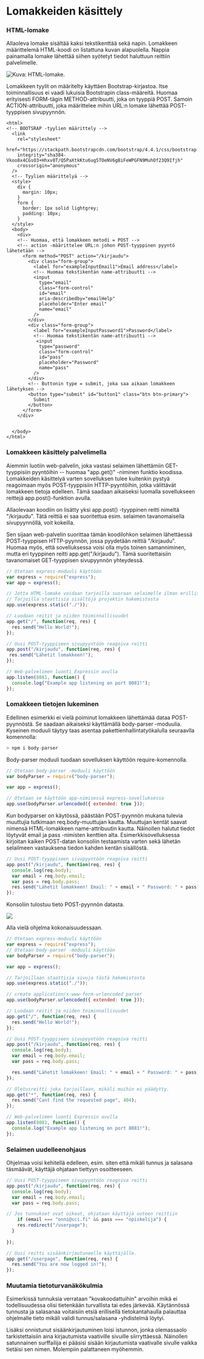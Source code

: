 # Lomakkeiden käsittely

### HTML-lomake

Allaoleva lomake sisältää kaksi tekstikenttää sekä napin. Lomakkeen määrittelemä HTML-koodi on listattuna kuvan alapuolella. Nappia painamalla lomake lähettää siihen syötetyt tiedot haluttuun reittiin palvelimelle.

![Kuva: HTML-lomake.](../.gitbook/assets/image%20%2815%29.png)

Lomakkeen tyylit on määritelty käyttäen Bootstrap-kirjastoa. Itse toiminnallisuus ei vaadi lukuisia Bootstrapin class-määreitä. Huomaa erityisesti FORM-tägin METHOD-attribuutti, joka on tyyppiä POST. Samoin ACTION-attribuutti, joka määrittelee mihin URL:n lomake lähettää POST-tyyppisen sivupyynnön.

```markup
<html>
<!-- BOOTSRAP -tyylien määrittely -->
  <link
    rel="stylesheet"
    href="https://stackpath.bootstrapcdn.com/bootstrap/4.4.1/css/bootstrap.min.css"
    integrity="sha384-Vkoo8x4CGsO3+Hhxv8T/Q5PaXtkKtu6ug5TOeNV6gBiFeWPGFN9MuhOf23Q9Ifjh"
    crossorigin="anonymous"
  />
  <!-- Tyylien määrittelyä -->
  <style>
    div {
      margin: 10px;
    }
    form {
      border: 1px solid lightgrey;
      padding: 10px;
    }
  </style>
  <body>
    <div>
    <!-- Huomaa, että lomakkeen metodi = POST -->
    <!-- action -määrittelee URL:n johon POST-tyyppinen pyyntö lähetetään -->
      <form method="POST" action="/kirjaudu">
        <div class="form-group">
          <label for="exampleInputEmail1">Email address</label>
          <!-- Huomaa tekstikentän name-attribuutti -->
          <input
            type="email"
            class="form-control"
            id="email"
            aria-describedby="emailHelp"
            placeholder="Enter email"
            name="email" 
          />
        </div>
        <div class="form-group">
          <label for="exampleInputPassword1">Password</label>
          <!-- Huomaa tekstikentän name-attribuutti -->
           <input
            type="password"
            class="form-control"
            id="pass"
            placeholder="Password"
            name="pass"
          />
        </div>
        <!-- Buttonin type = submit, joka saa aikaan lomakkeen lähetyksen -->
        <button type="submit" id="button1" class="btn btn-primary">
          Submit
        </button>
      </form>
    </div>
    
  
  </body>
</html>

```

### Lomakkeen käsittely palvelimella

Aiemmin luotiin web-palvelin, joka vastasi selaimen lähettämiin GET-tyyppisiin pyyntöihin -- huomaa "app.get\(\)" -niminen funktio koodissa. Lomakkeiden käsittelyä varten sovelluksen tulee kuitenkin pystyä reagoimaan myös POST-tyyppisiin HTTP-pyyntöihin, jotka välittävät lomakkeen tietoja edelleen. Tämä saadaan aikaiseksi luomalla sovellukseen reittejä app.post\(\)-funktion avulla.

Allaolevaan koodiin on lisätty yksi app.post\(\) -tyyppinen reitti nimeltä "/kirjaudu". Tätä reittiä ei saa suoritettua esim. selaimen tavanomaisella sivupyynnöllä, voit kokeilla.

Sen sijaan  web-palvelin suorittaa tämän koodilohkon selaimen lähettäessä POST-tyyppisen HTTP-pyynnön, jossa pyydetään reittiä "/kirjaudu". Huomaa myös, että sovelluksessa voisi olla myös toinen samanniminen, mutta eri tyyppinen reitti app.get\("/kirjaudu"\). Tämä suoritettaisiin tavanomaiset GET-tyyppisen sivupyynnön yhteydessä.

```javascript
// Otetaan express-moduuli käyttöön
var express = require("express");
var app = express();

// Jotta HTML-lomake voidaan tarjoilla suoraan selaimelle ilman erillistä reittiä, sallitaan expressin 
// Tarjoilla staattisia sisältöjä projektin hakemistosta
app.use(express.static("./"));

// Luodaan reitit ja niiden toiminnallisuudet
app.get("/", function(req, res) {
  res.send("Hello World!");
});

// Uusi POST-tyyppiseen sivupyyntöön reagoiva reitti
app.post("/kirjaudu", function(req, res) {
 res.send("Lähetit lomakkeen!");
});

// Web-palvelimen luonti Expressin avulla
app.listen(8081, function() {
  console.log("Example app listening on port 8081!");
});
```

### Lomakkeen tietojen lukeminen

Edellinen esimerkki ei vielä poiminut lomakkeen lähettämää dataa POST-pyynnöstä. Se saadaan aikaiseksi käyttämällä body-parser -moduulia. Kyseinen moduuli  täytyy taas asentaa pakettienhallintatyökalulla seuraavlla komennolla:

```javascript
> npm i body-parser
```

Body-parser moduuli tuodaan sovelluksen käyttöön require-komennolla. 

```javascript
// Otetaan body-parser -moduuli käyttöön
var bodyParser = require("body-parser");

var app = express();

// Otetaan se käyttöön app-nimisessä express-sovelluksessa
app.use(bodyParser.urlencoded({ extended: true }));

```

Kun bodyparser on käytössä, päästään POST-pyynnön mukana tulevia muuttujia tutkimaan req.body-muuttujan kautta. Muuttujan kentät saavat nimensä HTML-lomakkeen name-attribuutin kautta. Näinollen halutut tiedot löytyvät email ja pass -nimisten kenttien alta. Esimerkkisovelluksessa kirjoitan kaiken POST-datan konsoliin testaamista varten sekä lähetän selailmeen vastauksena tiedon kahden kentän sisällöstä.

```javascript
// Uusi POST-tyyppiseen sivupyyntöön reagoiva reitti
app.post("/kirjaudu", function(req, res) {
  console.log(req.body);
  var email = req.body.email;
  var pass = req.body.pass;
  res.send("Lähetit lomakkeen! Email: " + email + " Password: " + pass);
});
```

Konsoliin tulostuu tieto POST-pyynnön datasta.

![](../.gitbook/assets/image%20%2834%29.png)

Alla vielä ohjelma kokonaisuudessaan.

```javascript
// Otetaan express-moduuli käyttöön
var express = require("express");
// Otetaan body-parser -moduuli käyttöön
var bodyParser = require("body-parser");

var app = express();

// Tarjoillaan staattisia sivuja tästä hakemistosta
app.use(express.static("./"));

// create application/x-www-form-urlencoded parser
app.use(bodyParser.urlencoded({ extended: true }));

// Luodaan reitit ja niiden toiminnallisuudet
app.get("/", function(req, res) {
  res.send("Hello World!");
});

// Uusi POST-tyyppiseen sivupyyntöön reagoiva reitti
app.post("/kirjaudu", function(req, res) {
  console.log(req.body);
  var email = req.body.email;
  var pass = req.body.pass;

  res.send("Lähetit lomakkeen! Email: " + email + " Password: " + pass);
});

// Oletusreitti joka tarjoillaan, mikäli muihin ei päädytty.
app.get("*", function(req, res) {
  res.send("Cant find the requested page", 404);
});

// Web-palvelimen luonti Expressin avulla
app.listen(8081, function() {
  console.log("Example app listening on port 8081!");
});

```

### Selaimen uudelleenohjaus 

Ohjelmaa voisi kehitellä edelleen, esim. siten että mikäli tunnus ja salasana täsmäävät, käyttäjä ohjataan tiettyyn osoitteeseen. 

```javascript
// Uusi POST-tyyppiseen sivupyyntöön reagoiva reitti
app.post("/kirjaudu", function(req, res) {
  console.log(req.body);
  var email = req.body.email;
  var pass = req.body.pass;

// Jos tunnukset ovat oikeat, ohjataan käyttäjä uuteen reittiin
    if (email === "onni@sci.fi" && pass === "opiskelija") {
    res.redirect("/userpage");
  }
  
});

// Uusi reitti sisäänkirjautuneelle käyttäjälle.
app.get("/userpage", function(req, res) {
  res.send("You are now logged in!");
});
```

### Muutamia tietoturvanäkökulmia 

Esimerkissä tunnuksia verrataan "kovakoodattuihin" arvoihin mikä ei todellisuudessa olisi tietenkään turvallista tai edes järkevää. Käytännössä tunnusta ja salasanaa voitaisiin etsiä erillisellä tietokantahaulla palauttaa ohjelmalle tieto mikäli validi tunnus/salasana -yhdistelmä löytyi. 

Lisäksi onnistunut sisäänkirjautuminen loisi istunnon, jonka olemassaolo tarkistettaisiin aina kirjautumista vaativille sivuille siirryttäessä. Näinollen satunnainen surffailija ei pääsisi sisään kirjautumista vaativalle sivulle vaikka tietäisi sen nimen. Molempiin palattaneen myöhemmin.



